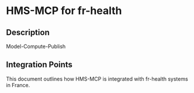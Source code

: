 # HMS-MCP for fr-health

## Description

Model-Compute-Publish

## Integration Points

This document outlines how HMS-MCP is integrated with fr-health systems in France.
